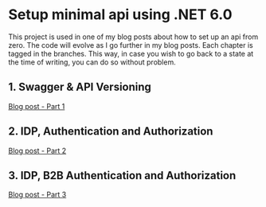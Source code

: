 # Setup minimal api using .NET 6.0
This project is used in one of my blog posts about how to set up an api from zero. The code will evolve as I go further in my blog posts.
Each chapter is tagged in the branches. This way, in case you wish to go back to a state at the time of writing, you can do so without problem.

## 1. Swagger & API Versioning
[Blog post - Part 1](https://www.itigai.com/post/setup-api-dotnet6-swagger-versioning)


## 2. IDP, Authentication and Authorization
[Blog post - Part 2](https://www.itigai.com/post/setup-api-dotnet6-authentication)

## 3. IDP, B2B Authentication and Authorization
[Blog post - Part 3](https://www.itigai.com/post/part-3-how-to-setup-a-net-6-0-api-auth-b2b)